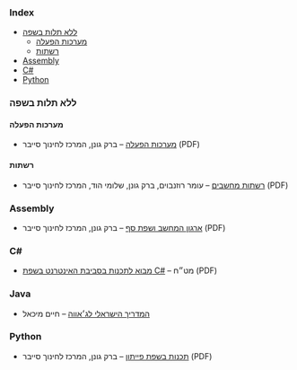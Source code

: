 ### Index

* [ללא תלות בשפה](#ללא-תלות-בשפה)
  * [מערכות הפעלה](#מערכות-הפעלה)
  * [רשתות](#רשתות)
* [Assembly](#assembly)
* [C#](#c-sharp)
* [Python](#python)


### ללא תלות בשפה

#### מערכות הפעלה

* [מערכות הפעלה](https://data.cyber.org.il/os/os_book.pdf) – ברק גונן, המרכז לחינוך סייבר (PDF)


#### רשתות

* [רשתות מחשבים](https://data.cyber.org.il/networks/networks.pdf) – עומר רוזנבוים, ברק גונן, שלומי הוד, המרכז לחינוך סייבר (PDF)


### Assembly

* [ארגון המחשב ושפת סף](https://data.cyber.org.il/python/python_book.pdf) – ברק גונן, המרכז לחינוך סייבר (PDF)


### <a name="c-sharp"></a>C#

* [מבוא לתכנות בסביבת האינטרנט בשפת C#](https://meyda.education.gov.il/files/free%20books/%D7%9E%D7%91%D7%95%D7%90%20%D7%9C%D7%AA%D7%9B%D7%A0%D7%95%D7%AA%20%D7%91%D7%A1%D7%91%D7%99%D7%91%D7%AA%20%D7%94%D7%90%D7%99%D7%A0%D7%98%D7%A8%D7%A0%D7%98%20090216.pdf) – מט״ח (PDF)

### Java

* [המדריך הישראלי לג׳אווה](https://javabook.co.il/wordpress/?page_id=10) – חיים מיכאל

### Python

* [תכנות בשפת פייתון](https://data.cyber.org.il/python/python_book.pdf) – ברק גונן, המרכז לחינוך סייבר (PDF)
